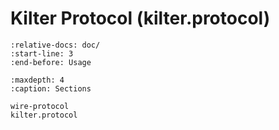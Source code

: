 Kilter Protocol (kilter.protocol)
=================================

```{include} ../README.md
:relative-docs: doc/
:start-line: 3
:end-before: Usage
```

```{toctree}
:maxdepth: 4
:caption: Sections

wire-protocol
kilter.protocol
```
